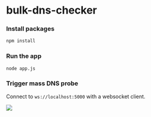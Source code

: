 # bulk-dns-checker

### Install packages
```sh
npm install
```

### Run the app
```sh
node app.js
```

### Trigger mass DNS probe

Connect to `ws://localhost:5000` with a websocket client.

<img src="./doc/images/ws-client-output.gif">
